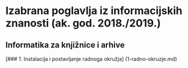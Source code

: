 # Izabrana poglavlja iz informacijskih znanosti (ak. god. 2018./2019.)

## Informatika za knjižnice i arhive

[### 1. Instalacija i postavljanje radnoga okružja] (1-radno-okruzje.md)

